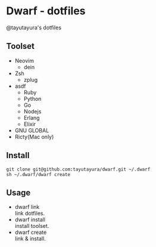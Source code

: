 # Dwarf - dotfiles

@tayutayura's dotfiles
## Toolset
- Neovim
  - dein
- Zsh
  - zplug
- asdf
  - Ruby
  - Python
  - Go
  - Nodejs
  - Erlang
  - Elixir
- GNU GLOBAL
- Ricty(Mac only)

## Install
```
git clone git@github.com:tayutayura/dwarf.git ~/.dwarf  
sh ~/.dwarf/dwarf create
```

## Usage
- dwarf link  
  link dotfiles.
- dwarf install  
  install toolset.
- dwarf create  
  link & install.
